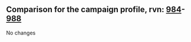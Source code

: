 ## Comparison for the campaign profile, rvn: [984](https://github.com/PRO100KatYT/FortniteProfileRevisions/tree/main/profiles/campaign/984%20campaign.json)-[988](https://github.com/PRO100KatYT/FortniteProfileRevisions/tree/main/profiles/campaign/988%20campaign.json)

No changes
